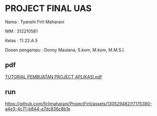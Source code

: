 # PROJECT FINAL UAS 

Nama : Tyanshi Firli Maharani

NIM : 312210581

Kelas : TI.22.A.5

Dosen pengampu : Donny Maulana, S.kom, M.kom, M.M.S.I.

## pdf

[TUTORIAL PEMBUATAN PROJECT APLIKASI.pdf](https://github.com/firlimaharani/ProjectFirli/files/13914987/TUTORIAL.PEMBUATAN.PROJECT.APLIKASI.pdf)

## run

https://github.com/firlimaharani/ProjectFirli/assets/130529482/f7175390-a4e3-4c71-b844-a7dc836c8b1e


